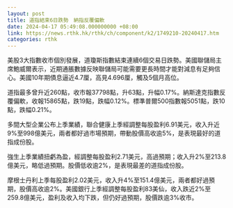 ```yaml
---
layout: post
title: 道指結束6日跌勢　納指反覆偏軟
date: 2024-04-17 05:49:08.000000000 +08:00
link: https://news.rthk.hk/rthk/ch/component/k2/1749210-20240417.htm
categories: rthk
---
```


美股3大指數收市個別發展，道瓊斯指數結束連續6個交易日跌勢。美國聯儲局主席鮑威爾表示，近期通脹數據反映聯儲局可能需要更長時間才能對減息有足夠信心。美國10年期債息逼近4.7厘，高見4.696厘，觸及5個月高位。

道指最多曾升近260點，收市報37798點，升63點，升幅0.17%。納斯達克指數反覆偏軟，收報15865點，跌19點，跌幅0.12%。標準普爾500指數報5051點，跌10點，跌幅0.21%。

多間大型企業公布上季業績，聯合健康上季經調整每股盈利6.91美元，收入升近9%至998億美元，兩者都好過市場預期，帶動股價高收逾5%，是表現最好的道指成份股。

強生上季業績扭虧為盈，經調整每股盈利2.71美元，高過預期；收入升2%至213.8億美元，略低過預期。股價低收逾2%，是表現最差的道指成份股。

摩根士丹利上季每股盈利2.02美元，收入升4%至151.4億美元，兩者都好過預期，股價高收逾2%。美國銀行上季經調整每股盈利83美仙，收入跌近2%至259.8億美元，盈利及收入均下跌，但仍好過預期，股價跌逾3%收市。
